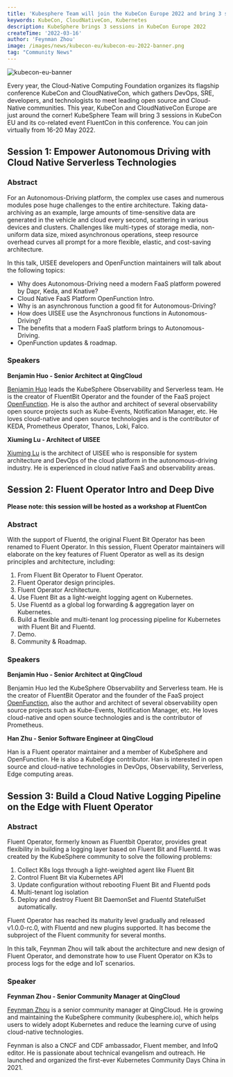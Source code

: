 ```yaml
---
title: 'Kubesphere Team will join the KubeCon Europe 2022 and bring 3 sessions'
keywords: KubeCon, CloudNativeCon, Kubernetes
description: KubeSphere brings 3 sessions in KubeCon Europe 2022
createTime: '2022-03-16'
author: 'Feynman Zhou'
image: /images/news/kubecon-eu/kubecon-eu-2022-banner.png
tag: "Community News"
---
```


![kubecon-eu-banner](/images/news/kubecon-eu/kubecon-eu-2022-banner.png)

Every year, the Cloud-Native Computing Foundation organizes its flagship conference KubeCon and CloudNativeCon, which gathers DevOps, SRE, developers, and technologists to meet leading open source and Cloud-Native communities. This year, KubeCon and CloudNativeCon Europe are just around the corner! KubeSphere Team will bring 3 sessions in KubeCon EU and its co-related event FluentCon in this conference. You can join virtually from 16-20 May 2022. 

## Session 1: Empower Autonomous Driving with Cloud Native Serverless Technologies

### Abstract

For an Autonomous-Driving platform, the complex use cases and numerous modules pose huge challenges to the entire architecture. Taking data-archiving as an example, large amounts of time-sensitive data are generated in the vehicle and cloud every second, scattering in various devices and clusters. Challenges like multi-types of storage media, non-uniform data size, mixed asynchronous operations, steep resource overhead curves all prompt for a more flexible, elastic, and cost-saving architecture.

In this talk, UISEE developers and OpenFunction maintainers will talk about the following topics: 

- Why does Autonomous-Driving need a modern FaaS platform powered by Dapr, Keda, and Knative? 
- Cloud Native FaaS Platform OpenFunction Intro. 
- Why is an asynchronous function a good fit for Autonomous-Driving? 
- How does UISEE use the Asynchronous functions in Autonomous-Driving? 
- The benefits that a modern FaaS platform brings to Autonomous-Driving. 
- OpenFunction updates & roadmap.

### Speakers

**Benjamin Huo - Senior Architect at QingCloud** 

[Benjamin Huo](https://kccnceu2022.sched.com/speaker/benjaminhuo) leads the KubeSphere Observability and Serverless team. He is the creator of FluentBit Operator and the founder of the FaaS project [OpenFunction](https://github.com/OpenFunction/OpenFunction). He is also the author and architect of several observability open source projects such as Kube-Events, Notification Manager, etc. He loves cloud-native and open source technologies and is the contributor of KEDA, Prometheus Operator, Thanos, Loki, Falco.

**Xiuming Lu - Architect of UISEE**

[Xiuming Lu](https://kccnceu2022.sched.com/speaker/xiuming.lu) is the architect of UISEE who is responsible for system architecture and DevOps of the cloud platform in the autonomous-driving industry. He is experienced in cloud native FaaS and observability areas.

## Session 2: Fluent Operator Intro and Deep Dive

**Please note: this session will be hosted as a workshop at FluentCon**
### Abstract

With the support of Fluentd, the original Fluent Bit Operator has been renamed to Fluent Operator. In this session, Fluent Operator maintainers will elaborate on the key features of Fluent Operator as well as its design principles and architecture,  including:

1. From Fluent Bit Operator to Fluent Operator.
2. Fluent Operator design principles.
3. Fluent Operator Architecture.
4. Use Fluent Bit as a light-weight logging agent on Kubernetes.
5. Use Fluentd as a global log forwarding & aggregation layer on Kubernetes.
6. Build a flexible and multi-tenant log processing pipeline for Kubernetes with Fluent Bit and Fluentd.
7. Demo.
8. Community & Roadmap.

### Speakers

**Benjamin Huo - Senior Architect at QingCloud** 

Benjamin Huo led the KubeSphere Observability and Serverless team. He is the creator of FluentBit Operator and the founder of the FaaS project [OpenFunction](https://github.com/OpenFunction/OpenFunction), also the author and architect of several observability open source projects such as Kube-Events, Notification Manager, etc. He loves cloud-native and open source technologies and is the contributor of Prometheus.

**Han Zhu - Senior Software Engineer at QingCloud**

Han is a Fluent operator maintainer and a member of KubeSphere and OpenFunction. He is also a KubeEdge contributor. Han is interested in open source and cloud-native technologies in DevOps, Observability, Serverless, Edge computing areas.

## Session 3: Build a Cloud Native Logging Pipeline on the Edge with Fluent Operator

### Abstract

Fluent Operator, formerly known as Fluentbit Operator, provides great flexibility in building a logging layer based on Fluent Bit and Fluentd. It was created by the KubeSphere community to solve the following problems: 

1. Collect K8s logs through a light-weighted agent like Fluent Bit 
2. Control Fluent Bit via Kubernetes API 
3. Update configuration without rebooting Fluent Bit and Fluentd pods
4. Multi-tenant log isolation
5. Deploy and destroy Fluent Bit DaemonSet and Fluentd StatefulSet automatically.

Fluent Operator has reached its maturity level gradually and released v1.0.0-rc.0, with Fluentd and new plugins supported. It has become the subproject of the Fluent community for several months.  

In this talk, Feynman Zhou will talk about the architecture and new design of Fluent Operator, and demonstrate how to use Fluent Operator on K3s to process logs for the edge and IoT scenarios.

### Speaker

**Feynman Zhou - Senior Community Manager at QingCloud**

[Feynman Zhou](https://kccnceu2022.sched.com/feynman1) is a senior community manager at QingCloud. He is growing and maintaining the KubeSphere community (kubesphere.io), which helps users to widely adopt Kubernetes and reduce the learning curve of using cloud-native technologies. 

Feynman is also a CNCF and CDF ambassador, Fluent member, and InfoQ editor. He is passionate about technical evangelism and outreach. He launched and organized the first-ever Kubernetes Community Days China in 2021.

